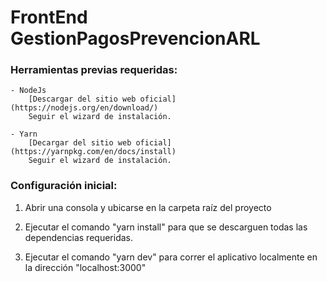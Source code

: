 # FrontEnd GestionPagosPrevencionARL

### Herramientas previas requeridas:

    - NodeJs
        [Descargar del sitio web oficial] (https://nodejs.org/en/download/)
        Seguir el wizard de instalación.
        
    - Yarn
        [Decargar del sitio web oficial] (https://yarnpkg.com/en/docs/install)
        Seguir el wizard de instalación.

### Configuración inicial:

1. Abrir una consola y ubicarse en la carpeta raíz del proyecto

2. Ejecutar el comando "yarn install" para que se descarguen todas las dependencias requeridas.

3. Ejecutar el comando "yarn dev" para correr el aplicativo localmente en la dirección "localhost:3000"
